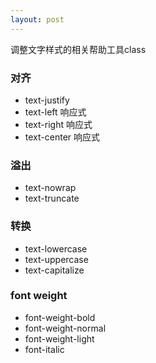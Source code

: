 ```yaml
---
layout: post
---
```

调整文字样式的相关帮助工具class
### 对齐
- text-justify
- text-left 响应式
- text-right 响应式
- text-center 响应式

### 溢出
- text-nowrap
- text-truncate

### 转换
- text-lowercase
- text-uppercase
- text-capitalize

### font weight
- font-weight-bold
- font-weight-normal
- font-weight-light
- font-italic